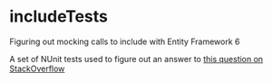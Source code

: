 includeTests
============

Figuring out mocking calls to include with Entity Framework 6

A set of NUnit tests used to figure out an answer to [this question on StackOverflow](http://stackoverflow.com/questions/20002873/entity-framework-6-mocking-include-method-on-dbset)
